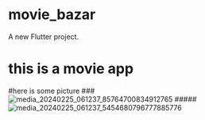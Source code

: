 # movie_bazar

A new Flutter project.

# this is a movie app
#here is some picture 
###![media_20240225_061237_85764700834912765](https://github.com/Masumraj1/movie_bazar/assets/141552007/26e0eb21-a6eb-4587-8b79-58f4bd35eb59)
#####![media_20240225_061237_5454680796777885776](https://github.com/Masumraj1/movie_bazar/assets/141552007/12a08ddd-9251-427f-8f96-a9759f4d22e2)


